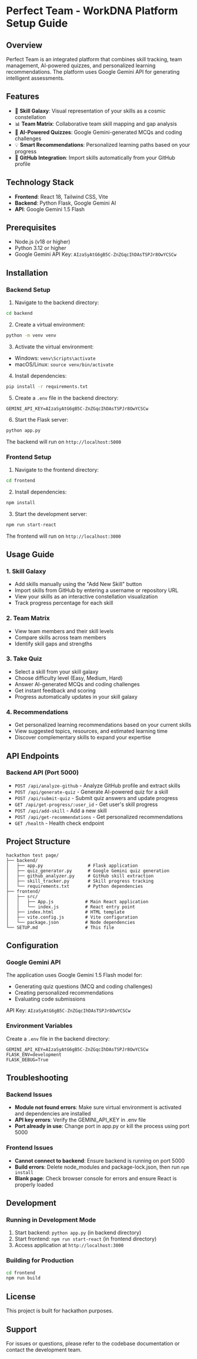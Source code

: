 # Perfect Team - WorkDNA Platform Setup Guide

## Overview
Perfect Team is an integrated platform that combines skill tracking, team management, AI-powered quizzes, and personalized learning recommendations. The platform uses Google Gemini API for generating intelligent assessments.

## Features
- 🌌 **Skill Galaxy**: Visual representation of your skills as a cosmic constellation
- 📊 **Team Matrix**: Collaborative team skill mapping and gap analysis
- 📝 **AI-Powered Quizzes**: Google Gemini-generated MCQs and coding challenges
- 💡 **Smart Recommendations**: Personalized learning paths based on your progress
- 🔗 **GitHub Integration**: Import skills automatically from your GitHub profile

## Technology Stack
- **Frontend**: React 18, Tailwind CSS, Vite
- **Backend**: Python Flask, Google Gemini AI
- **API**: Google Gemini 1.5 Flash

## Prerequisites
- Node.js (v18 or higher)
- Python 3.12 or higher
- Google Gemini API Key: `AIzaSyAtG6gB5C-ZnZGqcIhDAsTSPJr8OwYCSCw`

## Installation

### Backend Setup

1. Navigate to the backend directory:
```bash
cd backend
```

2. Create a virtual environment:
```bash
python -m venv venv
```

3. Activate the virtual environment:
- Windows: `venv\Scripts\activate`
- macOS/Linux: `source venv/bin/activate`

4. Install dependencies:
```bash
pip install -r requirements.txt
```

5. Create a `.env` file in the backend directory:
```env
GEMINI_API_KEY=AIzaSyAtG6gB5C-ZnZGqcIhDAsTSPJr8OwYCSCw
```

6. Start the Flask server:
```bash
python app.py
```

The backend will run on `http://localhost:5000`

### Frontend Setup

1. Navigate to the frontend directory:
```bash
cd frontend
```

2. Install dependencies:
```bash
npm install
```

3. Start the development server:
```bash
npm run start-react
```

The frontend will run on `http://localhost:3000`

## Usage Guide

### 1. Skill Galaxy
- Add skills manually using the "Add New Skill" button
- Import skills from GitHub by entering a username or repository URL
- View your skills as an interactive constellation visualization
- Track progress percentage for each skill

### 2. Team Matrix
- View team members and their skill levels
- Compare skills across team members
- Identify skill gaps and strengths

### 3. Take Quiz
- Select a skill from your skill galaxy
- Choose difficulty level (Easy, Medium, Hard)
- Answer AI-generated MCQs and coding challenges
- Get instant feedback and scoring
- Progress automatically updates in your skill galaxy

### 4. Recommendations
- Get personalized learning recommendations based on your current skills
- View suggested topics, resources, and estimated learning time
- Discover complementary skills to expand your expertise

## API Endpoints

### Backend API (Port 5000)

- `POST /api/analyze-github` - Analyze GitHub profile and extract skills
- `POST /api/generate-quiz` - Generate AI-powered quiz for a skill
- `POST /api/submit-quiz` - Submit quiz answers and update progress
- `GET /api/get-progress/:user_id` - Get user's skill progress
- `POST /api/add-skill` - Add a new skill
- `POST /api/get-recommendations` - Get personalized recommendations
- `GET /health` - Health check endpoint

## Project Structure

```
hackathon test page/
├── backend/
│   ├── app.py                 # Flask application
│   ├── quiz_generator.py      # Google Gemini quiz generation
│   ├── github_analyzer.py     # GitHub skill extraction
│   ├── skill_tracker.py       # Skill progress tracking
│   └── requirements.txt       # Python dependencies
├── frontend/
│   ├── src/
│   │   ├── App.js            # Main React application
│   │   └── index.js          # React entry point
│   ├── index.html            # HTML template
│   ├── vite.config.js        # Vite configuration
│   └── package.json          # Node dependencies
└── SETUP.md                  # This file
```

## Configuration

### Google Gemini API
The application uses Google Gemini 1.5 Flash model for:
- Generating quiz questions (MCQ and coding challenges)
- Creating personalized recommendations
- Evaluating code submissions

API Key: `AIzaSyAtG6gB5C-ZnZGqcIhDAsTSPJr8OwYCSCw`

### Environment Variables
Create a `.env` file in the backend directory:
```env
GEMINI_API_KEY=AIzaSyAtG6gB5C-ZnZGqcIhDAsTSPJr8OwYCSCw
FLASK_ENV=development
FLASK_DEBUG=True
```

## Troubleshooting

### Backend Issues
- **Module not found errors**: Make sure virtual environment is activated and dependencies are installed
- **API key errors**: Verify the GEMINI_API_KEY in .env file
- **Port already in use**: Change port in app.py or kill the process using port 5000

### Frontend Issues
- **Cannot connect to backend**: Ensure backend is running on port 5000
- **Build errors**: Delete node_modules and package-lock.json, then run `npm install`
- **Blank page**: Check browser console for errors and ensure React is properly loaded

## Development

### Running in Development Mode
1. Start backend: `python app.py` (in backend directory)
2. Start frontend: `npm run start-react` (in frontend directory)
3. Access application at `http://localhost:3000`

### Building for Production
```bash
cd frontend
npm run build
```

## License
This project is built for hackathon purposes.

## Support
For issues or questions, please refer to the codebase documentation or contact the development team.

